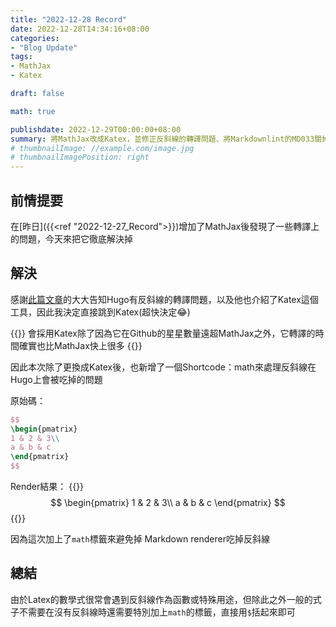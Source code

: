 ```yaml
---
title: "2022-12-28 Record"
date: 2022-12-28T14:34:16+08:00
categories:
- "Blog Update"
tags:
- MathJax
- Katex

draft: false

math: true

publishdate: 2022-12-29T00:00:00+08:00
summary: 將MathJax改成Katex，並修正反斜線的轉譯問題、將Markdownlint的MD033關掉
# thumbnailImage: //example.com/image.jpg
# thumbnailImagePosition: right
---
```


## 前情提要

在[昨日]({{<ref "2022-12-27_Record">}})增加了MathJax後發現了一些轉譯上的問題，今天來把它徹底解決掉

## 解決

感謝[此篇文章](https://vincentthh35.csie.org/p/%E5%A6%82%E4%BD%95%E5%9C%A8-hugo-%E5%85%A7%E5%B5%8C-latex-%E6%95%B8%E5%AD%B8%E5%BC%8F/)的大大告知Hugo有反斜線的轉譯問題，以及他也介紹了Katex這個工具，因此我決定直接跳到Katex(超快決定😂)

{{<alert info>}}
會採用Katex除了因為它在Github的星星數量遠超MathJax之外，它轉譯的時間確實也比MathJax快上很多
{{</alert>}}

因此本次除了更換成Katex後，也新增了一個Shortcode：math來處理反斜線在Hugo上會被吃掉的問題

原始碼：

```latex
$$
\begin{pmatrix}
1 & 2 & 3\\
a & b & c
\end{pmatrix}
$$
```

Render結果：
{{<rawHtml>}}
$$
\begin{pmatrix}
1 & 2 & 3\\
a & b & c
\end{pmatrix}
$$
{{</rawHtml>}}

因為這次加上了`math`標籤來避免掉 Markdown renderer吃掉反斜線

## 總結

由於Latex的數學式很常會遇到反斜線作為函數或特殊用途，但除此之外一般的式子不需要在沒有反斜線時還需要特別加上`math`的標籤，直接用`$`括起來即可
